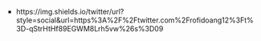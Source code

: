 <ul type="square">
  <li>https://img.shields.io/twitter/url?style=social&url=https%3A%2F%2Ftwitter.com%2Frofidoang12%3Ft%3D-qStrHtHf89EGWM8Lrh5vw%26s%3D09</li>
</ul>
